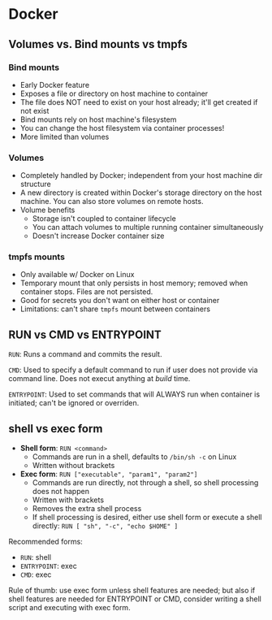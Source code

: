 # Docker

## Volumes vs. Bind mounts vs tmpfs

### Bind mounts
- Early Docker feature
- Exposes a file or directory on host machine to container
- The file does NOT need to exist on your host already; it'll get created if not exist
- Bind mounts rely on host machine's filesystem
- You can change the host filesystem via container processes!
- More limited than volumes

### Volumes

- Completely handled by Docker; independent from your host machine dir structure
- A new directory is created within Docker's storage directory on the host machine. You can also store volumes on remote hosts.
- Volume benefits
  - Storage isn't coupled to container lifecycle
  - You can attach volumes to multiple running container simultaneously
  - Doesn't increase Docker container size

### tmpfs mounts

- Only available w/ Docker on Linux
- Temporary mount that only persists in host memory; removed when container stops. Files are not persisted.
- Good for secrets you don't want on either host or container
- Limitations: can't share `tmpfs` mount between containers

## RUN vs CMD vs ENTRYPOINT

`RUN`: Runs a command and commits the result.

`CMD`: Used to specify a default command to run if user does not provide via command line. Does not execut anything at *build* time.

`ENTRYPOINT`: Used to set commands that will ALWAYS run when container is initiated; can't be ignored or overriden.

## shell vs exec form

- **Shell form**: `RUN <command>`
  - Commands are run in a shell, defaults to `/bin/sh -c` on Linux
  - Written without brackets
- **Exec form**: `RUN ["executable", "param1", "param2"]`
  - Commands are run directly, not through a shell, so shell processing does not happen
  - Written with brackets
  - Removes the extra shell process
  - If shell processing is desired, either use shell form or execute a shell directly: `RUN [ "sh", "-c", "echo $HOME" ]`

Recommended forms:
- `RUN`: shell
- `ENTRYPOINT`: exec
- `CMD`: exec

Rule of thumb: use exec form unless shell features are needed; but also if shell features are needed for ENTRYPOINT or CMD, consider writing a shell script and executing with exec form.
